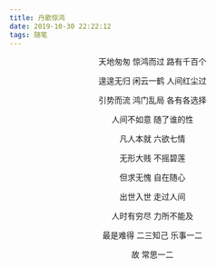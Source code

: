 ```yaml
---
title: 丹歌惊鸿
date: 2019-10-30 22:22:12
tags: 随笔
---
```


<center>

天地匆匆 惊鸿而过 路有千百个


遑遑无归 闲云一鹤 人间红尘过

引势而流 鸿门乱局 各有各选择
<!--more -->
人间不如意 随了谁的性

凡人本就 六欲七情

无形大贱 不摇碧莲

但求无愧 自在随心

出世入世 走过人间

人时有穷尽 力所不能及

最是难得 二三知己 乐事一二

故 常思一二

</center>

